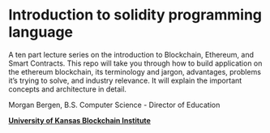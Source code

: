 # Introduction to solidity programming language

A ten part lecture series on the introduction to Blockchain, Ethereum, and Smart Contracts.  This repo will take you through how to build application on the ethereum blockchain, its terminology and jargon, advantages, problems it’s trying to solve, and industry relevance. It will explain the important concepts and architecture in detail.

Morgan Bergen, B.S. Computer Science - Director of Education

[**University of Kansas Blockchain Institute** ](https://kublockchain.com)
